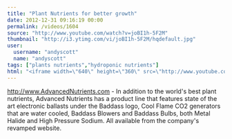 ```yaml
---
title: "Plant Nutrients for better growth"
date: 2012-12-31 09:16:19 00:00
permalink: /videos/1604
source: "http://www.youtube.com/watch?v=joBI1h-5F2M"
thumbnail: "http://i3.ytimg.com/vi/joBI1h-5F2M/hqdefault.jpg"
user:
  username: "andyscott"
  name: "andyscott"
tags: ["plants nutrients","hydroponic nutrients"]
html: "<iframe width=\"640\" height=\"360\" src=\"http://www.youtube.com/embed/joBI1h-5F2M?wmode=transparent&feature=oembed\" frameborder=\"0\" allowfullscreen></iframe>"
---
```


http://www.AdvancedNutrients.com -  In addition to the world's best plant nutrients, Advanced Nutrients has a product line that features state of the art electronic ballasts under the Baddass logo, Cool Flame CO2 generators that are water cooled, Baddass Blowers and Baddass Bulbs, both Metal Halide and High Pressure Sodium. All available from the company's revamped website.